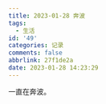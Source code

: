 ```yaml
---
title: 2023-01-28 奔波
tags:
  - 生活
id: '49'
categories: 记录
comments: false
abbrlink: 27f1de2a
date: 2023-01-28 14:23:29
---
```


一直在奔波。